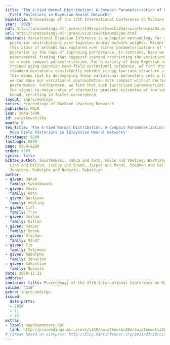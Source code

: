 ```yaml
---
title: 'The k-tied Normal Distribution: A Compact Parameterization of Gaussian Mean
  Field Posteriors in Bayesian Neural Networks'
booktitle: Proceedings of the 37th International Conference on Machine Learning
year: '2020'
pdf: http://proceedings.mlr.press/v119/swiatkowski20a/swiatkowski20a.pdf
url: http://proceedings.mlr.press/v119/swiatkowski20a.html
abstract: Variational Bayesian Inference is a popular methodology for approximating
  posterior distributions over Bayesian neural network weights. Recent work developing
  this class of methods has explored ever richer parameterizations of the approximate
  posterior in the hope of improving performance. In contrast, here we share a curious
  experimental finding that suggests instead restricting the variational distribution
  to a more compact parameterization. For a variety of deep Bayesian neural networks
  trained using Gaussian mean-field variational inference, we find that the posterior
  standard deviations consistently exhibit strong low-rank structure after convergence.
  This means that by decomposing these variational parameters into a low-rank factorization,
  we can make our variational approximation more compact without decreasing the models’
  performance. Furthermore, we find that such factorized parameterizations improve
  the signal-to-noise ratio of stochastic gradient estimates of the variational lower
  bound, resulting in faster convergence.
layout: inproceedings
series: Proceedings of Machine Learning Research
publisher: PMLR
issn: 2640-3498
id: swiatkowski20a
month: 0
tex_title: 'The k-tied Normal Distribution: A Compact Parameterization of {G}aussian
  Mean Field Posteriors in {B}ayesian Neural Networks'
firstpage: 9289
lastpage: 9299
page: 9289-9299
order: 9289
cycles: false
bibtex_author: Swiatkowski, Jakub and Roth, Kevin and Veeling, Bastiaan and Tran,
  Linh and Dillon, Joshua and Snoek, Jasper and Mandt, Stephan and Salimans, Tim and
  Jenatton, Rodolphe and Nowozin, Sebastian
author:
- given: Jakub
  family: Swiatkowski
- given: Kevin
  family: Roth
- given: Bastiaan
  family: Veeling
- given: Linh
  family: Tran
- given: Joshua
  family: Dillon
- given: Jasper
  family: Snoek
- given: Stephan
  family: Mandt
- given: Tim
  family: Salimans
- given: Rodolphe
  family: Jenatton
- given: Sebastian
  family: Nowozin
date: 2020-11-21
address: 
container-title: Proceedings of the 37th International Conference on Machine Learning
volume: '119'
genre: inproceedings
issued:
  date-parts:
  - 2020
  - 11
  - 21
extras:
- label: Supplementary PDF
  link: http://proceedings.mlr.press/v119/swiatkowski20a/swiatkowski20a-supp.pdf
# Format based on citeproc: http://blog.martinfenner.org/2013/07/30/citeproc-yaml-for-bibliographies/
---
```

